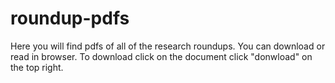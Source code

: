 # roundup-pdfs

Here you will find pdfs of all of the research roundups.  You can download or read in browser.  To download click on the document click "donwload" on the top right. 
